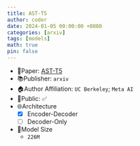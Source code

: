 ```yaml
---
title: AST-T5
author: coder
date: 2024-01-05 00:00:00 +0800
categories: [arxiv]
tags: [models]
math: true
pin: false
---
```

- 📙Paper: [AST-T5](https://arxiv.org/pdf/2401.03003.pdf)
- 📚Publisher: `arxiv`
- 🏠Author Affiliation: `UC Berkeley`; `Meta AI`
- 🔑Public: ✅
- 🌐Architecture
  + [x] Encoder-Decoder
  + [ ] Decoder-Only
- 📏Model Size
  + `226M`
